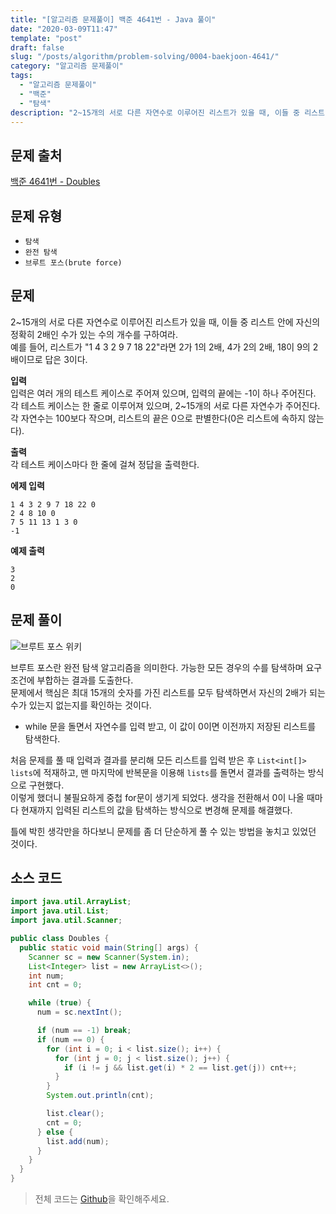 ```yaml
---
title: "[알고리즘 문제풀이] 백준 4641번 - Java 풀이"
date: "2020-03-09T11:47"
template: "post"
draft: false
slug: "/posts/algorithm/problem-solving/0004-baekjoon-4641/"
category: "알고리즘 문제풀이"
tags:
  - "알고리즘 문제풀이"
  - "백준"
  - "탐색"
description: "2~15개의 서로 다른 자연수로 이루어진 리스트가 있을 때, 이들 중 리스트 안에 자신의 정확히 2배인 수가 있는 수의 개수를 구하여라."
---
```


## 문제 출처

[백준 4641번 - Doubles](https://www.acmicpc.net/problem/4641)


## 문제 유형

- `탐색`
- `완전 탐색`
- `브루트 포스(brute force)`


## 문제

2~15개의 서로 다른 자연수로 이루어진 리스트가 있을 때, 이들 중 리스트 안에 자신의 정확히 2배인 수가 있는 수의 개수를 구하여라.
<br />
예를 들어, 리스트가 "1 4 3 2 9 7 18 22"라면 2가 1의 2배, 4가 2의 2배, 18이 9의 2배이므로 답은 3이다.

**입력**
<br />
입력은 여러 개의 테스트 케이스로 주어져 있으며, 입력의 끝에는 -1이 하나 주어진다.
<br />
각 테스트 케이스는 한 줄로 이루어져 있으며, 2~15개의 서로 다른 자연수가 주어진다. 각 자연수는 100보다 작으며, 리스트의 끝은 0으로 판별한다(0은 리스트에 속하지 않는다).

**출력**
<br />
각 테스트 케이스마다 한 줄에 걸쳐 정답을 출력한다.

**에제 입력**

```
1 4 3 2 9 7 18 22 0
2 4 8 10 0
7 5 11 13 1 3 0
-1
```

**예제 출력**

```
3
2
0
```


## 문제 풀이

![브루트 포스 위키](/media/012-algorithm-baekjoon-4641.png)

브루트 포스란 완전 탐색 알고리즘을 의미한다. 가능한 모든 경우의 수를 탐색하며 요구 조건에 부합하는 결과를 도출한다.
<br />
문제에서 핵심은 최대 15개의 숫자를 가진 리스트를 모두 탐색하면서 자신의 2배가 되는 수가 있는지 없는지를 확인하는 것이다.

- while 문을 돌면서 자연수를 입력 받고, 이 값이 0이면 이전까지 저장된 리스트를 탐색한다.

처음 문제를 풀 때 입력과 결과를 분리해 모든 리스트를 입력 받은 후 `List<int[]> lists`에 적재하고, 맨 마지막에 반복문을 이용해 `lists`를 돌면서 결과를 출력하는 방식으로 구현했다.
<br />
이렇게 했더니 불필요하게 중첩 for문이 생기게 되었다. 생각을 전환해서 0이 나올 때마다 현재까지 입력된 리스트의 값을 탐색하는 방식으로 변경해 문제를 해결했다. 

틀에 박힌 생각만을 하다보니 문제를 좀 더 단순하게 풀 수 있는 방법을 놓치고 있었던 것이다.


## 소스 코드

```java
import java.util.ArrayList;
import java.util.List;
import java.util.Scanner;

public class Doubles {
  public static void main(String[] args) {
    Scanner sc = new Scanner(System.in);
    List<Integer> list = new ArrayList<>();
    int num;
    int cnt = 0;

    while (true) {
      num = sc.nextInt();

      if (num == -1) break;
      if (num == 0) {
        for (int i = 0; i < list.size(); i++) {
          for (int j = 0; j < list.size(); j++) {
            if (i != j && list.get(i) * 2 == list.get(j)) cnt++;
          }
        }
        System.out.println(cnt);

        list.clear();
        cnt = 0;
      } else {
        list.add(num);
      }
    }
  }
}
```

> 전체 코드는 [Github](https://github.com/im-yeobi/algorithm/tree/master/algorithm/problem-solving/src/main/java/search/baekjoon/_4641)을 확인해주세요.